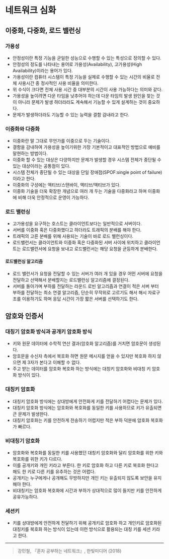 # 네트워크 심화 
## 이중화, 다중화, 로드 밸런싱 

### 가용성 
- 안정성이란 특정 기능을 균일한 성능으로 수행할 수 있는 특성으로 정의할 수 있다. 
- 안정성의 정도를 나타내는 용어로 가용성(Availability), 고가용성(High Availability)이라는 용어가 있다. 
- 가용성이란 컴퓨터 시스템이 특정 기능을 실제로 수행할 수 있는 시간의 비율로 전체 사용시간 중 정사적인 사용 비율을 의미한다. 
- 위 수식이 크다면 전체 사용 시간 중 대부분의 시간이 사용 가능하다는 의미와 같다. 
- 가용성을 높이려면 다운 타임을 낮추어야 하는데 다운 타임의 발생 원인을 찾는 것이 아니라 문제가 발생 하더라라도 계속해서 기능할 수 있게 설계하는 것이 중요하다. 
- 문제가 발생하더라도 기능할 수 있는 능력을 결함 감내라고 한다. 

### 이중화와 다중화 
- 이중화란 말 그대로 무언가를 이중으로 두는 기술이다. 
- 결함을 감내하여 가용성을 높이기위한 가장 기본적이고 대표적인 방법으로 예비를 말현하는 방법이다. 
- 이중화 할 수 있는 대상은 다양하지만 문제가 발생할 경우 시스템 전체가 중단될 수 있는 대상이라는 공통점이 있다. 
- 시스템 전체가 중단될 수 있는 대상을 단일 장애점(SPOF:single point of failure)이라고 한다. 
- 이중화의 구성에는 액티브/스탠바이, 액티브/액티브가 있다. 
- 이중화 기술을 더욱 확장한 개념으로 여러 개 두는 기술을 다중화라고 하며 이중화에 비해 더욱 안정적으로 운영이 가능하다.

### 로드 밸런싱 
- 고가용성을 요구하는 호스트는 클라이언트보다는 일반적으로 서버이다. 
- 서버를 이중화 혹은 다중화했다고 하더라도 트래픽의 분배를 해야 한다. 
- 트래픽의 고른 분배를 위해 사용되는 기술이 바로 로드 밸런싱이다.  
- 로드밸런서는 클라이언트와 이중화 혹은 다중화된 서버 사이에 위치하고 클라이언트는 로드밸런서에 요청을 보내고 로드밸런서는 해당 요청을 균등하게 분배한다. 


#### 로드밸런싱 알고리즘 
- 로드 밸런서가 요청을 전달할 수 있는 서버가 여러 개 있을 경우 어떤 서버에 요청을 전달하고 선택해서 분배할지는 로드밸런싱 알고리즘에 결정된다. 
- 서버를 돌아가며 부하를 전달하는 라운드 로빈 알고리즘과 연결이 적은 서버 부터 부하를 전달하는 최소 연결 알고리즘, 단순히 무작위로 고르기도 해서 해시 자료구조를 이용하기도 하며 응답 시간이 가장 짧은 서버를 선택하기도 한다. 

## 암호와 인증서 
### 대칭기 암호화 방식과 공개키 암호화 방식
- 키와 원문 데이터에 수학적 연산 결과(암호화 알고리즘)를 거치면 암호문이 생성된다. 
- 암호문을 수신자 측에서 복호화 하면 원문 메시지를 얻을 수 있지만 복호화 하지 않으면 제 3자가 본다고 이해할 수 없다. 
- 주고 받는 데이터를 암호화 복호화 하는 방식에는 대칭키 암호화와 비대칭 키 암호화 방식이 있다. 

### 대칭키 암호화 
- 대칭키 암호화 방식에는 상대방에게 안전화게 키를 전달하기 어렵다는 문제가 있다. 
- 대칭키 암호화 방식에는 암호화와 복호화를 동일한 키를 사용하므로 키가 유출되면 큰 문제가 발생한다. 
- 대칭키 암호화는 키를 안전하게 전송하기 어렵지만 적은 부하 덕분에 암호화 복호화가 빠르다. 

### 비대칭기 암호화 
- 암호화와 복호화를 동일한 키를 사용했던 대칭키 암호화와 달리 암호화를 위한 키와 복호화를 위한 키가 다르다. 
- 이를 공개키와 개인 키라고 부른다. 한 키로 암호화 하고 다른 키로 복호화 한다고 해도 한 키로 다른 키를 유추하는 것은 어렵다. 
- 공개키는 누구에게나 공개해도 무방하지만 개인 키는 유출되지 않도록 보안을 유지해야 한다. 
- 비대칭키는 암호화 복호화에 시간과 부하가 상대적으로 많이 들지만 키를 안전하게 공유가능하다. 

### 세션키 
- 키를 상대방에게 안전하게 전달하기 위해 공개키로 암호화 하고 개인키로 암호화된 대칭키를 복호화 하는 방식이 있는데 이런 방식으로 활용되는 대칭 키를 세션 키라고 한다.
--- 
> 강민철, 『혼자 공부하는 네트워크』, 한빛미디어 (2018)    

 
 